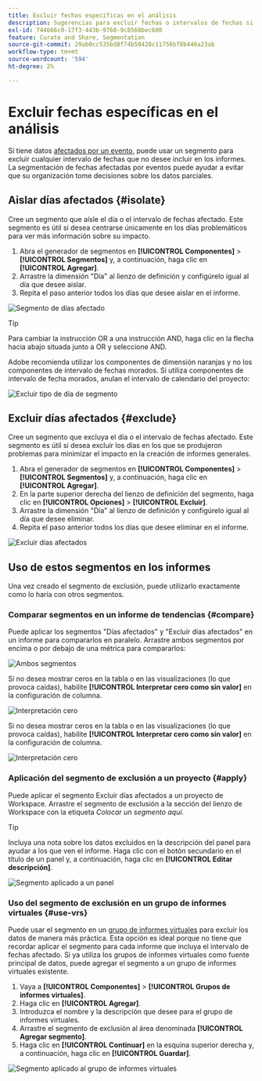 ```yaml
---
title: Excluir fechas específicas en el análisis
description: Sugerencias para excluir fechas o intervalos de fechas si no desea incluirlas en los informes.
exl-id: 744666c0-17f3-443b-9760-9c8568bec600
feature: Curate and Share, Segmentation
source-git-commit: 29ab0cc535bd8f74b50428c11756bf8b446a23ab
workflow-type: tm+mt
source-wordcount: '594'
ht-degree: 2%

---
```


# Excluir fechas específicas en el análisis

Si tiene datos [afectados por un evento](overview.md), puede usar un segmento para excluir cualquier intervalo de fechas que no desee incluir en los informes. La segmentación de fechas afectadas por eventos puede ayudar a evitar que su organización tome decisiones sobre los datos parciales.

## Aislar días afectados {#isolate}

Cree un segmento que aísle el día o el intervalo de fechas afectado. Este segmento es útil si desea centrarse únicamente en los días problemáticos para ver más información sobre su impacto.

1. Abra el generador de segmentos en **[!UICONTROL Componentes]** > **[!UICONTROL Segmentos]** y, a continuación, haga clic en **[!UICONTROL Agregar]**.
2. Arrastre la dimensión &quot;Día&quot; al lienzo de definición y configúrelo igual al día que desee aislar.
3. Repita el paso anterior todos los días que desee aislar en el informe.

![Segmento de días afectado](assets/affected_days.jpg)

>[!TIP]
>
>Para cambiar la instrucción OR a una instrucción AND, haga clic en la flecha hacia abajo situada junto a OR y seleccione AND.

Adobe recomienda utilizar los componentes de dimensión naranjas y no los componentes de intervalo de fechas morados. Si utiliza componentes de intervalo de fecha morados, anulan el intervalo de calendario del proyecto:

![Excluir tipo de día de segmento](assets/exclude_segment_day_type.jpg)

## Excluir días afectados {#exclude}

Cree un segmento que excluya el día o el intervalo de fechas afectado. Este segmento es útil si desea excluir los días en los que se produjeron problemas para minimizar el impacto en la creación de informes generales.

1. Abra el generador de segmentos en **[!UICONTROL Componentes]** > **[!UICONTROL Segmentos]** y, a continuación, haga clic en **[!UICONTROL Agregar]**.
2. En la parte superior derecha del lienzo de definición del segmento, haga clic en **[!UICONTROL Opciones]** > **[!UICONTROL Excluir]**.
3. Arrastre la dimensión &quot;Día&quot; al lienzo de definición y configúrelo igual al día que desee eliminar.
4. Repita el paso anterior todos los días que desee eliminar en el informe.

![Excluir días afectados](assets/exclude_affected_days.jpg)

## Uso de estos segmentos en los informes

Una vez creado el segmento de exclusión, puede utilizarlo exactamente como lo haría con otros segmentos.

### Comparar segmentos en un informe de tendencias {#compare}

Puede aplicar los segmentos &quot;Días afectados&quot; y &quot;Excluir días afectados&quot; en un informe para compararlos en paralelo. Arrastre ambos segmentos por encima o por debajo de una métrica para compararlos:

![Ambos segmentos](assets/affected_and_exclude.png)

Si no desea mostrar ceros en la tabla o en las visualizaciones (lo que provoca caídas), habilite **[!UICONTROL Interpretar cero como sin valor]** en la configuración de columna.

![Interpretación cero](assets/interpret_zero.png)

Si no desea mostrar ceros en la tabla o en las visualizaciones (lo que provoca caídas), habilite **[!UICONTROL Interpretar cero como sin valor]** en la configuración de columna.

![Interpretación cero](assets/interpret_zero.png)

### Aplicación del segmento de exclusión a un proyecto {#apply}

Puede aplicar el segmento Excluir días afectados a un proyecto de Workspace. Arrastre el segmento de exclusión a la sección del lienzo de Workspace con la etiqueta *Colocar un segmento aquí*.

>[!TIP]
>
>Incluya una nota sobre los datos excluidos en la descripción del panel para ayudar a los que ven el informe. Haga clic con el botón secundario en el título de un panel y, a continuación, haga clic en **[!UICONTROL Editar descripción]**.

![Segmento aplicado a un panel](assets/exclude_segment_panel.jpg)

### Uso del segmento de exclusión en un grupo de informes virtuales {#use-vrs}

Puede usar el segmento en un [grupo de informes virtuales](/help/components/vrs/vrs-about.md) para excluir los datos de manera más práctica. Esta opción es ideal porque no tiene que recordar aplicar el segmento para cada informe que incluya el intervalo de fechas afectado. Si ya utiliza los grupos de informes virtuales como fuente principal de datos, puede agregar el segmento a un grupo de informes virtuales existente.

1. Vaya a **[!UICONTROL Componentes]** > **[!UICONTROL Grupos de informes virtuales]**.
2. Haga clic en **[!UICONTROL Agregar]**.
3. Introduzca el nombre y la descripción que desee para el grupo de informes virtuales.
4. Arrastre el segmento de exclusión al área denominada **[!UICONTROL Agregar segmento]**.
5. Haga clic en **[!UICONTROL Continuar]** en la esquina superior derecha y, a continuación, haga clic en **[!UICONTROL Guardar]**.

![Segmento aplicado al grupo de informes virtuales](assets/exclude_segment_vrs.png)
